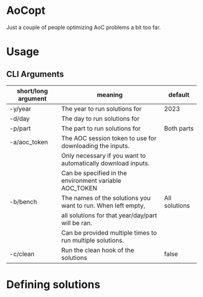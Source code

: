 # AoCopt

Just a couple of people optimizing AoC problems a bit too far.

# Usage

## CLI Arguments

| short/long argument | meaning                                                      | default       |
| ------------------- | ------------------------------------------------------------ | ------------- |
| -y/year             | The year to run solutions for                                | 2023          |
| -d/day              | The day to run solutions for                                 |               |
| -p/part             | The part to run solutions for                                | Both parts    |
| -a/aoc_token        | The AOC session token to use for downloading the inputs.     |               |
|                     | Only necessary if you want to automatically download inputs. |               |
|                     | Can be specified in the environment variable AOC_TOKEN       |               |
| -b/bench            | The names of the solutions you want to run. When left empty, | All solutions |
|                     | all solutions for that year/day/part will be ran.            |               |
|                     | Can be provided multiple times to run multiple solutions.    |               |
| -c/clean            | Run the clean hook of the solutions                          | false         |

# Defining solutions
